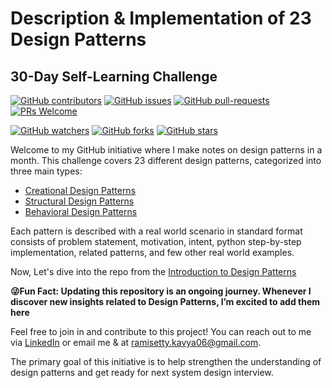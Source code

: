 # Description & Implementation of 23 Design Patterns

## 30-Day Self-Learning Challenge

[![GitHub contributors](https://img.shields.io/github/contributors/kavya6697/DesignPatternsNotes.svg)](https://GitHub.com/kavya6697/DesignPatternsNotes)
[![GitHub issues](https://img.shields.io/github/issues/kavya6697/DesignPatternsNotes.svg)](https://GitHub.com/kavya6697/DesignPatternsNotes/issues/)
[![GitHub pull-requests](https://img.shields.io/github/issues-pr/kavya6697/DesignPatternsNotess.svg)](https://GitHub.com/kavya6697/DesignPatternsNotes/pulls/)
[![PRs Welcome](https://img.shields.io/badge/PRs-welcome-brightgreen.svg?style=flat-square)](http://makeapullrequest.com)

[![GitHub watchers](https://img.shields.io/github/watchers/kavya6697/DesignPatternsNotes.svg?style=social&label=Watch)](https://GitHub.com/kavya6697/DesignPatternsNotes/watchers/)
[![GitHub forks](https://img.shields.io/github/forks/kavya6697/DesignPatternsNotes.svg?style=social&label=Fork)](https://GitHub.com/kavya6697/DesignPatternsNotes/network/)
[![GitHub stars](https://img.shields.io/github/stars/kavya6697/DesignPatternsNotes.svg?style=social&label=Star)](https://GitHub.com/kavya6697/DesignPatternsNotes/stargazers/)

Welcome to my GitHub initiative where I make notes on design patterns in a month. This challenge covers 23 different design patterns, categorized into three main types:<br>
* [Creational Design Patterns](https://github.com/kavya6697/DesignPatternsNotes/tree/main/Creational%20Design%20Patterns)<br>
* [Structural Design Patterns](https://github.com/kavya6697/DesignPatternsNotes/tree/main/Structural%20Design%20Patterns)<br>
* [Behavioral Design Patterns](https://github.com/kavya6697/DesignPatternsNotes/tree/main/Behavioral%20Design%20Patterns)<br>

Each pattern is described with a real world scenario in standard format consists of problem statement, motivation, intent,  python step-by-step implementation, related patterns, and few other real world examples.  

Now, Let's dive into the repo from the [Introduction to Design Patterns](https://github.com/kavya6697/DesignPatternsNotes/blob/main/Introduction%20To%20Design%20Patterns.md)

**😜Fun Fact: Updating this repository is an ongoing journey. Whenever I discover new insights related to Design Patterns, I’m excited to add them here**

Feel free to join in and contribute to this project! You can reach out to me via [LinkedIn](https://www.linkedin.com/in/kavya-ramisetty-509298104/) or email me & at ramisetty.kavya06@gmail.com. 

The primary goal of this initiative is to help strengthen the understanding of design patterns and get ready for next system design interview.
